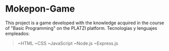 # Mokepon-Game

This project is a game developed with the knowledge acquired in the course of "Basic Programming" on the PLATZI platform.
Tecnologias y lenguajes empleados:
> ~HTML
> ~CSS
> ~JavaScript
> ~Node.js
> ~Express.js
